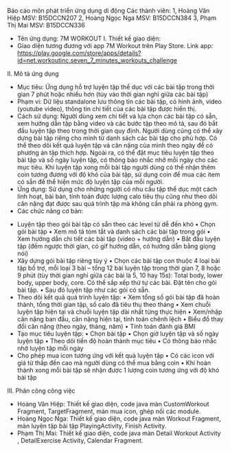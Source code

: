 Báo cáo môn phát triển ứng dụng di động
Các thành viên:
1, Hoàng Văn Hiệp MSV: B15DCCN207
2, Hoàng Ngọc Nga MSV: B15DCCN384
3, Phạm Thị Mai MSV: B15DCCN336
- Tên ứng dụng: 7M WORKOUT
I. Thiết kế giao diện:
- Giao diện tương đương với app 7M Workout trên Play Store. 
Link app: https://play.google.com/store/apps/details?id=net.workoutinc.seven_7_minutes_workouts_challenge

II. Mô tả ứng dụng
- Mục tiêu: 
Ứng dụng hỗ trợ luyện tập thể dục với các bài tập trong thời gian 7 phút hoặc nhiều hơn (tùy vào thời gian nghỉ giữa các bài tập)
- Phạm vi: 
Dữ liệu standalone lưu thông tin các bài tập, có hình ảnh, video (youtube video), thông tin chi tiết của các bài tập được hiển thị.
- Cách sử dụng: 
Người dùng xem chi tiết và lựa chọn các bài tập có sẵn, xem hướng dẫn tập bằng video và các bước tập theo mô tả, sau đó bắt đầu luyện tập theo trong thời gian quy định. Người dùng cũng có thể xây dựng bài tập riêng cho mình từ danh sách các bài tập cho phù hợp. Có thể theo dõi kết quả luyện tập và cân nặng của mình theo ngày để có phương án tập thích hợp. Ngoài ra, có thể đặt mục tiêu luyện tập theo bài tập và số ngày luyện tập, có thông báo nhắc nhở mỗi ngày cho các mục tiêu. Khi luyện tập xong mỗi bài tập người dùng có thể nhận thêm coin tương đương với độ khó của bài tập, sử dụng coin để mua các item có sẵn để thể hiện mức độ luyện tập của mỗi người.
- Ứng dụng: 
Sử dụng cho những người có nhu cầu tập thể dục một cách linh hoạt, bài bản, tính toán được lượng calo tiêu thụ cũng như theo dõi cân nặng đạt được sau quá trình tập mà không cần phải ra phòng gym.
- Các chức năng cơ bản:
+ Luyện tập theo gói bài tập có sẵn theo các level từ dễ đến khó
•	Chọn gói bài tập
•	Xem mô tả tóm tắt và danh sách các bài tập trong gói
•	Xem hướng dẫn chi tiết các bài tập (video + hướng dẫn)
•	Bắt đầu luyện tập (đếm ngược thời gian, có gif hướng dẫn, có hướng dẫn bằng giọng nói)
+ Xây dựng gói bài tập riêng tùy ý
•	Chọn các bài tập con thuộc 4 loại bài tập bổ trợ, mỗi loại 3 bài – tổng 12 bài luyện tập trong thời gian 7, 8 hoặc 9 phút (tùy thời gian nghỉ giữa các bài là 5, 10 hay 15s): Total body, lower body, upper body, core. Có thể sắp xếp thứ tự các bài. Đặt tên cho gói bài tập.
•	Sau đó luyện tập như các gói có sẵn.
+ Theo dõi kết quả quá trình luyện tập:
•	Xem tổng số gói bài tập đã hoàn thành, tổng thời gian tập, số calo đã tiêu thụ theo tháng
•	Xem chuỗi luyện tập hiện tại và chuỗi luyện tập dài nhất từng thực hiện
•	Xem/nhập cân nặng ban đầu, cân nặng hiện tại, tính toán chênh lệch
•	Biểu đồ thay đổi cân nặng (theo ngày, tháng, năm)
•	Tính toán đánh giá BMI
+ Tạo mục tiêu luyện tập:
•	Chọn bài tập
•	Chọn giờ luyện tập và số ngày luyện tập
•	Theo dõi tiến độ hoàn thành mục tiêu
•	Có thông báo nhắc nhở luyện tập mỗi ngày
+ Cho phép mua icon tương ứng với kết quả luyện tập
•	Có các icon với giá từ thấp đến cao mà người dùng có thể mua bằng coin
•	Khi hoàn thành xong mỗi bài tập sẽ nhận được 1 lượng coin tương ứng với độ khó bài tập

III. Phân công công việc
- Hoàng Văn Hiệp: Thiết kế giao diện, code java màn CustomWorkout Fragment, TargetFragment, màn mua icon, ghép nối các module. 
- Hoàng Ngọc Nga: Thiết kế giao diện, code java màn Workout Fragment, màn luyện tập bài tập PlayingActivity, Finish Activity. 
- Phạm Thị Mai: Thiết kế giao diện, code java màn Detail Workout Activity , DetailExercise Activity, Calendar Fragment.
